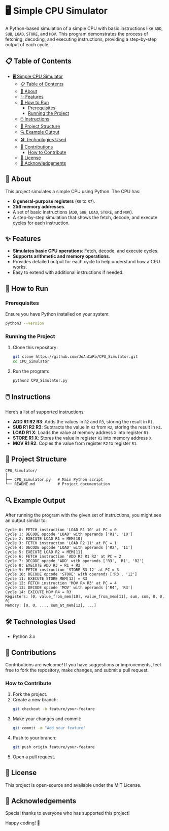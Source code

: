 # 🖥️ Simple CPU Simulator

A Python-based simulation of a simple CPU with basic instructions like `ADD`, `SUB`, `LOAD`, `STORE`, and `MOV`. This program demonstrates the process of fetching, decoding, and executing instructions, providing a step-by-step output of each cycle.

## 📋 Table of Contents
- [🖥️ Simple CPU Simulator](#️-simple-cpu-simulator)
  - [📋 Table of Contents](#-table-of-contents)
  - [📝 About](#-about)
  - [✨ Features](#-features)
  - [🚀 How to Run](#-how-to-run)
    - [Prerequisites](#prerequisites)
    - [Running the Project](#running-the-project)
  - [🖱️ Instructions](#️-instructions)
  - [📂 Project Structure](#-project-structure)
  - [🔍 Example Output](#-example-output)
  - [🛠️ Technologies Used](#️-technologies-used)
  - [🤝 Contributions](#-contributions)
    - [How to Contribute](#how-to-contribute)
  - [📄 License](#-license)
  - [🙌 Acknowledgements](#-acknowledgements)

## 📝 About
This project simulates a simple CPU using Python. The CPU has:
- **8 general-purpose registers** (`R0` to `R7`).
- **256 memory addresses**.
- A set of basic instructions (`ADD`, `SUB`, `LOAD`, `STORE`, and `MOV`).
- A step-by-step simulation that shows the fetch, decode, and execute cycles for each instruction.

## ✨ Features
- **Simulates basic CPU operations**: Fetch, decode, and execute cycles.
- **Supports arithmetic and memory operations**.
- Provides detailed output for each cycle to help understand how a CPU works.
- Easy to extend with additional instructions if needed.

## 🚀 How to Run

### Prerequisites
Ensure you have Python installed on your system:
```bash
python3 --version
```

### Running the Project
1. Clone this repository:
   ```bash
   git clone https://github.com/JoAnCaRo/CPU_Simulator.git
   cd CPU_Simulator
   ```
2. Run the program:
   ```bash
   python3 CPU_Simulator.py
   ```

## 🖱️ Instructions
Here’s a list of supported instructions:
- **ADD R1 R2 R3**: Adds the values in `R2` and `R3`, storing the result in `R1`.
- **SUB R1 R2 R3**: Subtracts the value in `R3` from `R2`, storing the result in `R1`.
- **LOAD R1 X**: Loads the value at memory address `X` into register `R1`.
- **STORE R1 X**: Stores the value in register `R1` into memory address `X`.
- **MOV R1 R2**: Copies the value from register `R2` to register `R1`.

## 📂 Project Structure
```
CPU_Simulator/
│
├── CPU_Simulator.py   # Main Python script
└── README.md          # Project documentation
```

## 🔍 Example Output
After running the program with the given set of instructions, you might see an output similar to:
```
Cycle 0: FETCH instruction 'LOAD R1 10' at PC = 0
Cycle 1: DECODE opcode 'LOAD' with operands ['R1', '10']
Cycle 2: EXECUTE LOAD R1 = MEM[10]
Cycle 3: FETCH instruction 'LOAD R2 11' at PC = 1
Cycle 4: DECODE opcode 'LOAD' with operands ['R2', '11']
Cycle 5: EXECUTE LOAD R2 = MEM[11]
Cycle 6: FETCH instruction 'ADD R3 R1 R2' at PC = 2
Cycle 7: DECODE opcode 'ADD' with operands ['R3', 'R1', 'R2']
Cycle 8: EXECUTE ADD R3 = R1 + R2
Cycle 9: FETCH instruction 'STORE R3 12' at PC = 3
Cycle 10: DECODE opcode 'STORE' with operands ['R3', '12']
Cycle 11: EXECUTE STORE MEM[12] = R3
Cycle 12: FETCH instruction 'MOV R4 R3' at PC = 4
Cycle 13: DECODE opcode 'MOV' with operands ['R4', 'R3']
Cycle 14: EXECUTE MOV R4 = R3
Registers: [0, value_from_mem[10], value_from_mem[11], sum, sum, 0, 0, 0]
Memory: [0, 0, ..., sum_at_mem[12], ...]
```

## 🛠️ Technologies Used
- Python 3.x

## 🤝 Contributions
Contributions are welcome! If you have suggestions or improvements, feel free to fork the repository, make changes, and submit a pull request.

### How to Contribute
1. Fork the project.
2. Create a new branch:
   ```bash
   git checkout -b feature/your-feature
   ```
3. Make your changes and commit:
   ```bash
   git commit -m "Add your feature"
   ```
4. Push to your branch:
   ```bash
   git push origin feature/your-feature
   ```
5. Open a pull request.

## 📄 License
This project is open-source and available under the MIT License.

## 🙌 Acknowledgements
Special thanks to everyone who has supported this project!

Happy coding! 🚀
